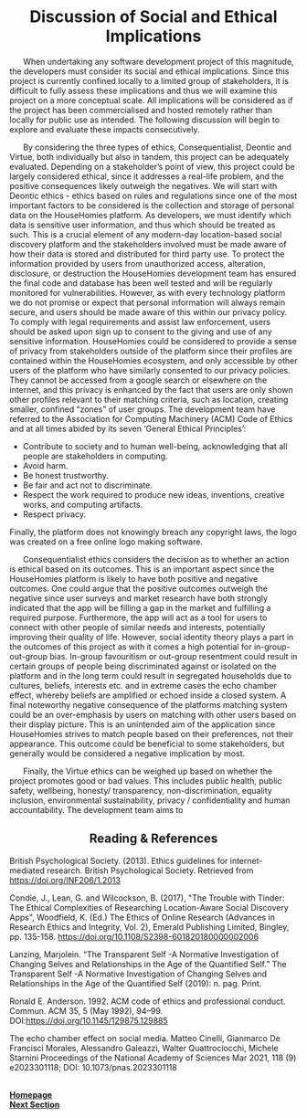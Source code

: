 #
<h1 align="center">Discussion of Social and Ethical Implications</h1>

<p1>&nbsp;&nbsp;&nbsp;&nbsp;&nbsp;&nbsp;When undertaking any software development project of this magnitude, the developers must consider its social and ethical implications. Since this project is currently confined locally to a limited group of stakeholders, it is difficult to fully assess these implications and thus we will examine this project on a more conceptual scale. All implications will be considered as if the project has been commercialised and hosted remotely rather than locally for public use as intended. The following discussion will begin to explore and evaluate these impacts consecutively.
</p>

<p>&nbsp;&nbsp;&nbsp;&nbsp;&nbsp;&nbsp;By considering the three types of ethics, Consequentialist, Deontic and Virtue, both individually but also in tandem, this project can be adequately evaluated. Depending on a stakeholder’s point of view, this project could be largely considered ethical, since it addresses a real-life problem, and the positive consequences likely outweigh the negatives. We will start with Deontic ethics - ethics based on rules and regulations since one of the most important factors to be considered is the collection and storage of personal data on the HouseHomies platform. As developers, we must identify which data is sensitive user information, and thus which should be treated as such. This is a crucial element of any modern-day location-based social discovery platform and the stakeholders involved must be made aware of how their data is stored and distributed for third party use. To protect the information provided by users from unauthorized access, alteration, disclosure, or destruction the HouseHomies development team has ensured the final code and database has been well tested and will be regularly monitored for vulnerabilities. However, as with every technology platform we do not promise or expect that personal information will always remain secure, and users should be made aware of this within our privacy policy. To comply with legal requirements and assist law enforcement, users should be asked upon sign up to consent to the giving and use of any sensitive information. HouseHomies could be considered to provide a sense of privacy from stakeholders outside of the platform since their profiles are contained within the HouseHomies ecosystem, and only accessible by other users of the platform who have similarly consented to our privacy policies. They cannot be accessed from a google search or elsewhere on the internet, and this privacy is enhanced by the fact that users are only shown other profiles relevant to their matching criteria, such as location, creating smaller, confined “zones” of user groups. The development team have referred to the Association for Computing Machinery (ACM) Code of Ethics and at all times abided by its seven ‘General Ethical Principles’:

-	Contribute to society and to human well-being, acknowledging that all people are stakeholders in computing. 
-	Avoid harm.
-	Be honest trustworthy.
-	Be fair and act not to discriminate.
-	Respect the work required to produce new ideas, inventions, creative works, and computing artifacts.
-	Respect privacy.

Finally, the platform does not knowingly breach any copyright laws, the logo was created on a free online logo making software.</p>

<p>&nbsp;&nbsp;&nbsp;&nbsp;&nbsp;&nbsp;Consequentialist ethics considers the decision as to whether an action is ethical based on its outcomes. This is an important aspect since the HouseHomies platform is likely to have both positive and negative outcomes. One could argue that the positive outcomes outweigh the negative since user surveys and market research have both strongly indicated that the app will be filling a gap in the market and fulfilling a required purpose. Furthermore, the app will act as a tool for users to connect with other people of similar needs and interests, potentially improving their quality of life. However, social identity theory plays a part in the outcomes of this project as with it comes a high potential for in-group-out-group bias. In-group favouritism or out-group resentment could result in certain groups of people being discriminated against or isolated on the platform and in the long term could result in segregated households due to cultures, beliefs, interests etc. and in extreme cases the echo chamber effect, whereby beliefs are amplified or echoed inside a closed system. A final noteworthy negative consequence of the platforms matching system could be an over-emphasis by users on matching with other users based on their display picture. This is an unintended aim of the application since HouseHomies strives to match people based on their preferences, not their appearance. This outcome could be beneficial to some stakeholders, but generally would be considered a negative implication by most.</p>

<p>&nbsp;&nbsp;&nbsp;&nbsp;&nbsp;&nbsp;Finally, the Virtue ethics can be weighed up based on whether the project promotes good or bad values. This includes public health, public safety, wellbeing, honesty/ transparency, non-discrimination, equality inclusion, environmental sustainability, privacy / confidentiality and human accountability. The development team aims to</p>


<h2 align="center">Reading & References</h2>

British Psychological Society. (2013). Ethics guidelines for internet-mediated research.
British Psychological Society. Retrieved from https://doi.org/INF206/1.2013 

Condie, J., Lean, G. and Wilcockson, B. (2017), "The Trouble with Tinder: The Ethical Complexities of Researching Location-Aware Social Discovery Apps", Woodfield, K. (Ed.) The Ethics of Online Research (Advances in Research Ethics and Integrity, Vol. 2), Emerald Publishing Limited, Bingley, pp. 135-158. https://doi.org/10.1108/S2398-601820180000002006

Lanzing, Marjolein. “The Transparent Self -A Normative Investigation of Changing Selves and Relationships in the Age of the Quantified Self.” The Transparent Self -A Normative Investigation of Changing Selves and Relationships in the Age of the Quantified Self (2019): n. pag. Print.
 
Ronald E. Anderson. 1992. ACM code of ethics and professional conduct. Commun. ACM 35, 5 (May 1992), 94–99. DOI:https://doi.org/10.1145/129875.129885

The echo chamber effect on social media. Matteo Cinelli, Gianmarco De Francisci Morales, Alessandro Galeazzi, Walter Quattrociocchi, Michele Starnini
Proceedings of the National Academy of Sciences Mar 2021, 118 (9) e2023301118; DOI: 10.1073/pnas.2023301118

<br>
<a href="https://github.com/JaiRanchod/Desk-10-Software-Engineering-Group-Project/tree/release">
<b>Homepage</b></a>
<br>
<a href="https://github.com/JaiRanchod/Desk-10-Software-Engineering-Group-Project/blob/release/Documentation/Coronavirus%20Discussion.md">
<b>Next Section</b></a>
